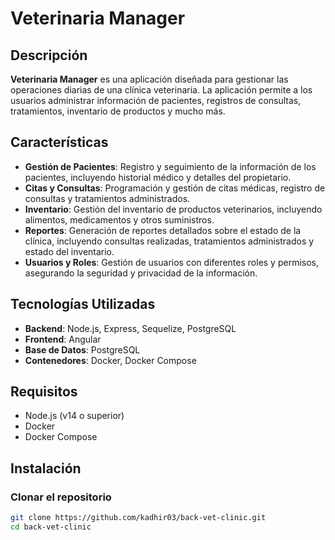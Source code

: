 # Veterinaria Manager

## Descripción

**Veterinaria Manager** es una aplicación diseñada para gestionar las operaciones diarias de una clínica veterinaria. La aplicación permite a los usuarios administrar información de pacientes, registros de consultas, tratamientos, inventario de productos y mucho más.

## Características

- **Gestión de Pacientes**: Registro y seguimiento de la información de los pacientes, incluyendo historial médico y detalles del propietario.
- **Citas y Consultas**: Programación y gestión de citas médicas, registro de consultas y tratamientos administrados.
- **Inventario**: Gestión del inventario de productos veterinarios, incluyendo alimentos, medicamentos y otros suministros.
- **Reportes**: Generación de reportes detallados sobre el estado de la clínica, incluyendo consultas realizadas, tratamientos administrados y estado del inventario.
- **Usuarios y Roles**: Gestión de usuarios con diferentes roles y permisos, asegurando la seguridad y privacidad de la información.

## Tecnologías Utilizadas

- **Backend**: Node.js, Express, Sequelize, PostgreSQL
- **Frontend**: Angular
- **Base de Datos**: PostgreSQL
- **Contenedores**: Docker, Docker Compose

## Requisitos

- Node.js (v14 o superior)
- Docker
- Docker Compose

## Instalación

### Clonar el repositorio

```bash
git clone https://github.com/kadhir03/back-vet-clinic.git
cd back-vet-clinic
```
